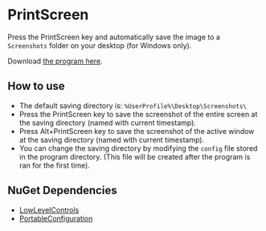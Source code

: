 # PrintScreen

Press the PrintScreen key and automatically save the image to a `Screenshots` folder on your desktop (for Windows only).

Download [the program here](https://github.com/j3soon/PrintScreen/releases).

## How to use

- The default saving directory is: `%UserProfile%\Desktop\Screenshots\`
- Press the PrintScreen key to save the screenshot of the entire screen at the saving directory (named with current timestamp).
- Press Alt+PrintScreen key to save the screenshot of the active window at the saving directory (named with current timestamp).
- You can change the saving directory by modifying the `config` file stored in the program directory. (This file will be created after the program is ran for the first time).

## NuGet Dependencies
- [LowLevelControls](https://github.com/j3soon/LowLevelControls)
- [PortableConfiguration](https://github.com/j3soon/PortableConfiguration)
